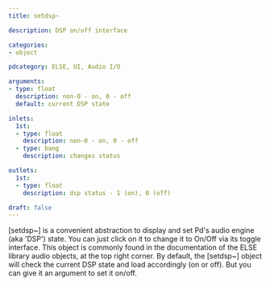 ```yaml
---
title: setdsp~

description: DSP on/off interface

categories:
- object

pdcategory: ELSE, UI, Audio I/O 

arguments:
- type: float
  description: non-0 - on, 0 - off 
  default: current DSP state

inlets:
  1st:
  - type: float
    description: non-0 - on, 0 - off
  - type: bang
    description: changes status

outlets:
  1st:
  - type: float
    description: dsp status - 1 (on), 0 (off)

draft: false
---
```


[setdsp~] is a convenient abstraction to display and set Pd's audio engine (aka 'DSP') state. You can just click on it to change it to On/Off via its toggle interface. This object is commonly found in the documentation of the ELSE library audio objects, at the top right corner.
By default, the [setdsp~] object will check the current DSP state and load accordingly (on or off). But you can give it an argument to set it on/off.
